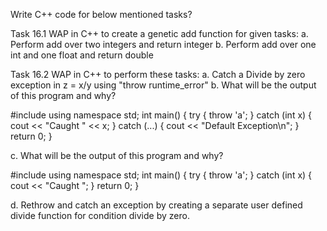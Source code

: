 Write C++ code for below mentioned tasks?

Task 16.1 WAP in C++ to create a genetic add function for given tasks:
a. Perform add over two integers and return integer
b. Perform add over one int and one float and return double

Task 16.2 WAP in C++ to perform these tasks:
a. Catch a Divide by zero exception in z = x/y using "throw runtime_error"
b. What will be the output of this program and why?

#include <iostream>
using namespace std;
int main()
{
try {
throw 'a';
}
catch (int x) {
cout << "Caught " << x;
}
catch (...) {
cout << "Default Exception\n";
}
return 0;
}
  
c. What will be the output of this program and why?
  
#include <iostream>
using namespace std;
int main()
{
try {
throw 'a';
}
catch (int x) {
cout << "Caught ";
}
return 0;
}
  
d. Rethrow and catch an exception by creating a separate
user defined divide function for condition divide by
zero.
